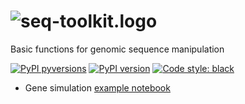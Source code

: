 # ![seq-toolkit.logo](/docs/images/seq.toolkit.logo.svg)

Basic functions for genomic sequence manipulation

[![PyPI pyversions](https://img.shields.io/pypi/pyversions/seq-toolkit.svg)](https://pypi.python.org/pypi/seq-toolkit/)
[![PyPI version](https://badge.fury.io/py/seq-toolkit.svg)](https://badge.fury.io/py/seq-toolkit)
[![Code style: black](https://img.shields.io/badge/code%20style-black-000000.svg)](https://github.com/psf/black)

* Gene simulation [example notebook](/docs/notebooks/01.GeneSimulation.ipynb)

